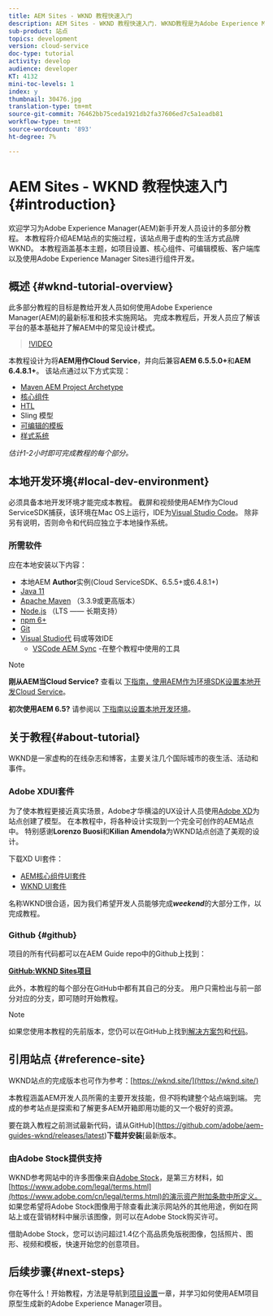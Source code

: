```yaml
---
title: AEM Sites - WKND 教程快速入门
description: AEM Sites - WKND 教程快速入门. WKND教程是为Adobe Experience Manager新手的开发人员设计的多部分教程。 本教程将介绍一个AEM站点的实施过程，该站点用于一个虚构的生活方式品牌WKND。 本教程涵盖基本主题，如项目设置、主原型、核心组件、可编辑模板、客户端库和组件开发。
sub-product: 站点
topics: development
version: cloud-service
doc-type: tutorial
activity: develop
audience: developer
KT: 4132
mini-toc-levels: 1
index: y
thumbnail: 30476.jpg
translation-type: tm+mt
source-git-commit: 76462bb75ceda1921db2fa37606ed7c5a1eadb81
workflow-type: tm+mt
source-wordcount: '893'
ht-degree: 7%

---
```



# AEM Sites - WKND 教程快速入门 {#introduction}

欢迎学习为Adobe Experience Manager(AEM)新手开发人员设计的多部分教程。 本教程将介绍AEM站点的实施过程，该站点用于虚构的生活方式品牌WKND。 本教程涵盖基本主题，如项目设置、核心组件、可编辑模板、客户端库以及使用Adobe Experience Manager Sites进行组件开发。

## 概述 {#wknd-tutorial-overview}

此多部分教程的目标是教给开发人员如何使用Adobe Experience Manager(AEM)的最新标准和技术实施网站。 完成本教程后，开发人员应了解该平台的基本基础并了解AEM中的常见设计模式。

>[!VIDEO](https://video.tv.adobe.com/v/30476?quality=12&learn=on)

本教程设计为将&#x200B;**AEM用作Cloud Service**，并向后兼容&#x200B;**AEM 6.5.5.0+**&#x200B;和&#x200B;**AEM 6.4.8.1+**。 该站点通过以下方式实现：

* [Maven AEM Project Archetype](https://docs.adobe.com/content/help/zh-Hans/experience-manager-core-components/using/developing/archetype/overview.html)
* [核心组件](https://docs.adobe.com/content/help/zh-Hans/experience-manager-core-components/using/introduction.html)
* [HTL](https://docs.adobe.com/content/help/en/experience-manager-htl/using/getting-started/getting-started.html)
* Sling 模型
* [可编辑的模板](https://docs.adobe.com/content/help/en/experience-manager-learn/sites/page-authoring/template-editor-feature-video-use.html)
* [样式系统](https://docs.adobe.com/content/help/en/experience-manager-learn/sites/page-authoring/style-system-feature-video-use.html)

*估计1-2小时即可完成教程的每个部分。*

## 本地开发环境{#local-dev-environment}

必须具备本地开发环境才能完成本教程。 截屏和视频使用AEM作为Cloud ServiceSDK捕获，该环境在Mac OS上运行，IDE为[Visual Studio Code](https://code.visualstudio.com/)。 除非另有说明，否则命令和代码应独立于本地操作系统。

### 所需软件

应在本地安装以下内容：

* 本地AEM **Author**&#x200B;实例(Cloud ServiceSDK、6.5.5+或6.4.8.1+)
* [Java 11](https://downloads.experiencecloud.adobe.com/content/software-distribution/en/general.html)
* [Apache Maven](https://maven.apache.org/) （3.3.9或更高版本）
* [Node.js](https://nodejs.org/en/) （LTS —— 长期支持）
* [npm 6+](https://www.npmjs.com/)
* [Git](https://git-scm.com/)
* [Visual Studio代](https://code.visualstudio.com/) 码或等效IDE
   * [VSCode AEM Sync](https://marketplace.visualstudio.com/items?itemName=yamato-ltd.vscode-aem-sync) -在整个教程中使用的工具

>[!NOTE]
>
> **刚从AEM当Cloud Service?** 查看以 [下指南，使用AEM作为环境SDK设置本地开发Cloud Service](https://docs.adobe.com/content/help/en/experience-manager-learn/cloud-service/local-development-environment-set-up/overview.html)。
>
> **初次使用AEM 6.5?** 请参阅以 [下指南以设置本地开发环境](https://docs.adobe.com/content/help/en/experience-manager-learn/foundation/development/set-up-a-local-aem-development-environment.html)。

## 关于教程{#about-tutorial}

WKND是一家虚构的在线杂志和博客，主要关注几个国际城市的夜生活、活动和事件。

### Adobe XDUI套件

为了使本教程更接近真实场景，Adobe才华横溢的UX设计人员使用[Adobe XD](https://www.adobe.com/products/xd.html)为站点创建了模型。 在本教程中，将各种设计实现到一个完全可创作的AEM站点中。 特别感谢&#x200B;**Lorenzo Buosi**&#x200B;和&#x200B;**Kilian Amendola**&#x200B;为WKND站点创造了美观的设计。

下载XD UI套件：

* [AEM核心组件UI套件](assets/overview/AEM-CoreComponents-UI-Kit.xd)
* [WKND UI套件](https://github.com/adobe/aem-guides-wknd/releases/download/aem-guides-wknd-0.0.2/AEM_UI-kit-WKND.xd)

名称WKND很合适，因为我们希望开发人员能够完成&#x200B;***weekend***&#x200B;的大部分工作，以完成教程。

### Github {#github}

项目的所有代码都可以在AEM Guide repo中的Github上找到：

**[GitHub:WKND Sites项目](https://github.com/adobe/aem-guides-wknd)**

此外，本教程的每个部分在GitHub中都有其自己的分支。 用户只需检出与前一部分对应的分支，即可随时开始教程。

>[!NOTE]
>
> 如果您使用本教程的先前版本，您仍可以在GitHub上找到[解决方案包](https://github.com/adobe/aem-guides-wknd/releases/tag/archetype-18.1)和[代码](https://github.com/adobe/aem-guides-wknd/tree/archetype-18.1)。

## 引用站点 {#reference-site}

WKND站点的完成版本也可作为参考：[https://wknd.site/](https://wknd.site/)

本教程涵盖AEM开发人员所需的主要开发技能，但&#x200B;*不*&#x200B;将构建整个站点端到端。 完成的参考站点是探索和了解更多AEM开箱即用功能的又一个极好的资源。

要在跳入教程之前测试最新代码，请从GitHub](https://github.com/adobe/aem-guides-wknd/releases/latest)**下载并安装**[&#x200B;最新版本。

### 由Adobe Stock提供支持

WKND参考网站中的许多图像来自[Adobe Stock](https://stock.adobe.com/)，是第三方材料，如[https://www.adobe.com/legal/terms.html](https://www.adobe.com/cn/legal/terms.html)的演示资产附加条款中所定义。 如果您希望将Adobe Stock图像用于除查看此演示网站外的其他用途，例如在网站上或在营销材料中展示该图像，则可以在Adobe Stock购买许可。

借助Adobe Stock，您可以访问超过1.4亿个高品质免版税图像，包括照片、图形、视频和模板，快速开始您的创意项目。

## 后续步骤{#next-steps}

你在等什么！开始教程，方法是导航到[项目设置](project-setup.md)一章，并学习如何使用AEM项目原型生成新的Adobe Experience Manager项目。
